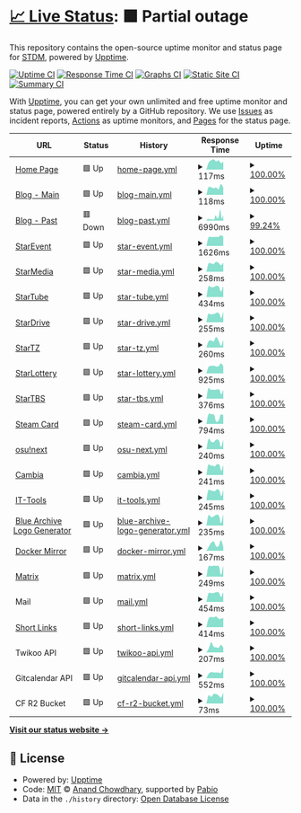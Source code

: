 # [📈 Live Status](https://status.stardream.online): <!--live status--> **🟧 Partial outage**

This repository contains the open-source uptime monitor and status page for [STDM](https://status.stardream.online), powered by [Upptime](https://github.com/upptime/upptime).

[![Uptime CI](https://github.com/STDM-Group/upptime/workflows/Uptime%20CI/badge.svg)](https://github.com/STDM-Group/upptime/actions?query=workflow%3A%22Uptime+CI%22)
[![Response Time CI](https://github.com/STDM-Group/upptime/workflows/Response%20Time%20CI/badge.svg)](https://github.com/STDM-Group/upptime/actions?query=workflow%3A%22Response+Time+CI%22)
[![Graphs CI](https://github.com/STDM-Group/upptime/workflows/Graphs%20CI/badge.svg)](https://github.com/STDM-Group/upptime/actions?query=workflow%3A%22Graphs+CI%22)
[![Static Site CI](https://github.com/STDM-Group/upptime/workflows/Static%20Site%20CI/badge.svg)](https://github.com/STDM-Group/upptime/actions?query=workflow%3A%22Static+Site+CI%22)
[![Summary CI](https://github.com/STDM-Group/upptime/workflows/Summary%20CI/badge.svg)](https://github.com/STDM-Group/upptime/actions?query=workflow%3A%22Summary+CI%22)

With [Upptime](https://upptime.js.org), you can get your own unlimited and free uptime monitor and status page, powered entirely by a GitHub repository. We use [Issues](https://github.com/STDM-Group/upptime/issues) as incident reports, [Actions](https://github.com/STDM-Group/upptime/actions) as uptime monitors, and [Pages](https://status.stardream.online) for the status page.

<!--start: status pages-->
<!-- This summary is generated by Upptime (https://github.com/upptime/upptime) -->
<!-- Do not edit this manually, your changes will be overwritten -->
<!-- prettier-ignore -->
| URL | Status | History | Response Time | Uptime |
| --- | ------ | ------- | ------------- | ------ |
| <img alt="" src="https://icons.duckduckgo.com/ip3/www.stardream.online.ico" height="13"> [Home Page](https://www.stardream.online) | 🟩 Up | [home-page.yml](https://github.com/STDM-Group/upptime/commits/HEAD/history/home-page.yml) | <details><summary><img alt="Response time graph" src="./graphs/home-page/response-time-week.png" height="20"> 117ms</summary><br><a href="https://status.stardream.online/history/home-page"><img alt="Response time 152" src="https://img.shields.io/endpoint?url=https%3A%2F%2Fraw.githubusercontent.com%2FSTDM-Group%2Fupptime%2FHEAD%2Fapi%2Fhome-page%2Fresponse-time.json"></a><br><a href="https://status.stardream.online/history/home-page"><img alt="24-hour response time 109" src="https://img.shields.io/endpoint?url=https%3A%2F%2Fraw.githubusercontent.com%2FSTDM-Group%2Fupptime%2FHEAD%2Fapi%2Fhome-page%2Fresponse-time-day.json"></a><br><a href="https://status.stardream.online/history/home-page"><img alt="7-day response time 117" src="https://img.shields.io/endpoint?url=https%3A%2F%2Fraw.githubusercontent.com%2FSTDM-Group%2Fupptime%2FHEAD%2Fapi%2Fhome-page%2Fresponse-time-week.json"></a><br><a href="https://status.stardream.online/history/home-page"><img alt="30-day response time 147" src="https://img.shields.io/endpoint?url=https%3A%2F%2Fraw.githubusercontent.com%2FSTDM-Group%2Fupptime%2FHEAD%2Fapi%2Fhome-page%2Fresponse-time-month.json"></a><br><a href="https://status.stardream.online/history/home-page"><img alt="1-year response time 152" src="https://img.shields.io/endpoint?url=https%3A%2F%2Fraw.githubusercontent.com%2FSTDM-Group%2Fupptime%2FHEAD%2Fapi%2Fhome-page%2Fresponse-time-year.json"></a></details> | <details><summary><a href="https://status.stardream.online/history/home-page">100.00%</a></summary><a href="https://status.stardream.online/history/home-page"><img alt="All-time uptime 100.00%" src="https://img.shields.io/endpoint?url=https%3A%2F%2Fraw.githubusercontent.com%2FSTDM-Group%2Fupptime%2FHEAD%2Fapi%2Fhome-page%2Fuptime.json"></a><br><a href="https://status.stardream.online/history/home-page"><img alt="24-hour uptime 100.00%" src="https://img.shields.io/endpoint?url=https%3A%2F%2Fraw.githubusercontent.com%2FSTDM-Group%2Fupptime%2FHEAD%2Fapi%2Fhome-page%2Fuptime-day.json"></a><br><a href="https://status.stardream.online/history/home-page"><img alt="7-day uptime 100.00%" src="https://img.shields.io/endpoint?url=https%3A%2F%2Fraw.githubusercontent.com%2FSTDM-Group%2Fupptime%2FHEAD%2Fapi%2Fhome-page%2Fuptime-week.json"></a><br><a href="https://status.stardream.online/history/home-page"><img alt="30-day uptime 100.00%" src="https://img.shields.io/endpoint?url=https%3A%2F%2Fraw.githubusercontent.com%2FSTDM-Group%2Fupptime%2FHEAD%2Fapi%2Fhome-page%2Fuptime-month.json"></a><br><a href="https://status.stardream.online/history/home-page"><img alt="1-year uptime 100.00%" src="https://img.shields.io/endpoint?url=https%3A%2F%2Fraw.githubusercontent.com%2FSTDM-Group%2Fupptime%2FHEAD%2Fapi%2Fhome-page%2Fuptime-year.json"></a></details>
| <img alt="" src="https://icons.duckduckgo.com/ip3/blog.stardream.online.ico" height="13"> [Blog - Main](https://blog.stardream.online) | 🟩 Up | [blog-main.yml](https://github.com/STDM-Group/upptime/commits/HEAD/history/blog-main.yml) | <details><summary><img alt="Response time graph" src="./graphs/blog-main/response-time-week.png" height="20"> 118ms</summary><br><a href="https://status.stardream.online/history/blog-main"><img alt="Response time 149" src="https://img.shields.io/endpoint?url=https%3A%2F%2Fraw.githubusercontent.com%2FSTDM-Group%2Fupptime%2FHEAD%2Fapi%2Fblog-main%2Fresponse-time.json"></a><br><a href="https://status.stardream.online/history/blog-main"><img alt="24-hour response time 113" src="https://img.shields.io/endpoint?url=https%3A%2F%2Fraw.githubusercontent.com%2FSTDM-Group%2Fupptime%2FHEAD%2Fapi%2Fblog-main%2Fresponse-time-day.json"></a><br><a href="https://status.stardream.online/history/blog-main"><img alt="7-day response time 118" src="https://img.shields.io/endpoint?url=https%3A%2F%2Fraw.githubusercontent.com%2FSTDM-Group%2Fupptime%2FHEAD%2Fapi%2Fblog-main%2Fresponse-time-week.json"></a><br><a href="https://status.stardream.online/history/blog-main"><img alt="30-day response time 167" src="https://img.shields.io/endpoint?url=https%3A%2F%2Fraw.githubusercontent.com%2FSTDM-Group%2Fupptime%2FHEAD%2Fapi%2Fblog-main%2Fresponse-time-month.json"></a><br><a href="https://status.stardream.online/history/blog-main"><img alt="1-year response time 149" src="https://img.shields.io/endpoint?url=https%3A%2F%2Fraw.githubusercontent.com%2FSTDM-Group%2Fupptime%2FHEAD%2Fapi%2Fblog-main%2Fresponse-time-year.json"></a></details> | <details><summary><a href="https://status.stardream.online/history/blog-main">100.00%</a></summary><a href="https://status.stardream.online/history/blog-main"><img alt="All-time uptime 100.00%" src="https://img.shields.io/endpoint?url=https%3A%2F%2Fraw.githubusercontent.com%2FSTDM-Group%2Fupptime%2FHEAD%2Fapi%2Fblog-main%2Fuptime.json"></a><br><a href="https://status.stardream.online/history/blog-main"><img alt="24-hour uptime 100.00%" src="https://img.shields.io/endpoint?url=https%3A%2F%2Fraw.githubusercontent.com%2FSTDM-Group%2Fupptime%2FHEAD%2Fapi%2Fblog-main%2Fuptime-day.json"></a><br><a href="https://status.stardream.online/history/blog-main"><img alt="7-day uptime 100.00%" src="https://img.shields.io/endpoint?url=https%3A%2F%2Fraw.githubusercontent.com%2FSTDM-Group%2Fupptime%2FHEAD%2Fapi%2Fblog-main%2Fuptime-week.json"></a><br><a href="https://status.stardream.online/history/blog-main"><img alt="30-day uptime 100.00%" src="https://img.shields.io/endpoint?url=https%3A%2F%2Fraw.githubusercontent.com%2FSTDM-Group%2Fupptime%2FHEAD%2Fapi%2Fblog-main%2Fuptime-month.json"></a><br><a href="https://status.stardream.online/history/blog-main"><img alt="1-year uptime 100.00%" src="https://img.shields.io/endpoint?url=https%3A%2F%2Fraw.githubusercontent.com%2FSTDM-Group%2Fupptime%2FHEAD%2Fapi%2Fblog-main%2Fuptime-year.json"></a></details>
| <img alt="" src="https://icons.duckduckgo.com/ip3/nas-y-blog.stardream.online.ico" height="13"> [Blog - Past](https://nas-y-blog.stardream.online) | 🟥 Down | [blog-past.yml](https://github.com/STDM-Group/upptime/commits/HEAD/history/blog-past.yml) | <details><summary><img alt="Response time graph" src="./graphs/blog-past/response-time-week.png" height="20"> 6990ms</summary><br><a href="https://status.stardream.online/history/blog-past"><img alt="Response time 3457" src="https://img.shields.io/endpoint?url=https%3A%2F%2Fraw.githubusercontent.com%2FSTDM-Group%2Fupptime%2FHEAD%2Fapi%2Fblog-past%2Fresponse-time.json"></a><br><a href="https://status.stardream.online/history/blog-past"><img alt="24-hour response time 10291" src="https://img.shields.io/endpoint?url=https%3A%2F%2Fraw.githubusercontent.com%2FSTDM-Group%2Fupptime%2FHEAD%2Fapi%2Fblog-past%2Fresponse-time-day.json"></a><br><a href="https://status.stardream.online/history/blog-past"><img alt="7-day response time 6990" src="https://img.shields.io/endpoint?url=https%3A%2F%2Fraw.githubusercontent.com%2FSTDM-Group%2Fupptime%2FHEAD%2Fapi%2Fblog-past%2Fresponse-time-week.json"></a><br><a href="https://status.stardream.online/history/blog-past"><img alt="30-day response time 4126" src="https://img.shields.io/endpoint?url=https%3A%2F%2Fraw.githubusercontent.com%2FSTDM-Group%2Fupptime%2FHEAD%2Fapi%2Fblog-past%2Fresponse-time-month.json"></a><br><a href="https://status.stardream.online/history/blog-past"><img alt="1-year response time 3457" src="https://img.shields.io/endpoint?url=https%3A%2F%2Fraw.githubusercontent.com%2FSTDM-Group%2Fupptime%2FHEAD%2Fapi%2Fblog-past%2Fresponse-time-year.json"></a></details> | <details><summary><a href="https://status.stardream.online/history/blog-past">99.24%</a></summary><a href="https://status.stardream.online/history/blog-past"><img alt="All-time uptime 99.42%" src="https://img.shields.io/endpoint?url=https%3A%2F%2Fraw.githubusercontent.com%2FSTDM-Group%2Fupptime%2FHEAD%2Fapi%2Fblog-past%2Fuptime.json"></a><br><a href="https://status.stardream.online/history/blog-past"><img alt="24-hour uptime 94.69%" src="https://img.shields.io/endpoint?url=https%3A%2F%2Fraw.githubusercontent.com%2FSTDM-Group%2Fupptime%2FHEAD%2Fapi%2Fblog-past%2Fuptime-day.json"></a><br><a href="https://status.stardream.online/history/blog-past"><img alt="7-day uptime 99.24%" src="https://img.shields.io/endpoint?url=https%3A%2F%2Fraw.githubusercontent.com%2FSTDM-Group%2Fupptime%2FHEAD%2Fapi%2Fblog-past%2Fuptime-week.json"></a><br><a href="https://status.stardream.online/history/blog-past"><img alt="30-day uptime 99.79%" src="https://img.shields.io/endpoint?url=https%3A%2F%2Fraw.githubusercontent.com%2FSTDM-Group%2Fupptime%2FHEAD%2Fapi%2Fblog-past%2Fuptime-month.json"></a><br><a href="https://status.stardream.online/history/blog-past"><img alt="1-year uptime 99.42%" src="https://img.shields.io/endpoint?url=https%3A%2F%2Fraw.githubusercontent.com%2FSTDM-Group%2Fupptime%2FHEAD%2Fapi%2Fblog-past%2Fuptime-year.json"></a></details>
| <img alt="" src="https://icons.duckduckgo.com/ip3/event.stardream.online.ico" height="13"> [StarEvent](https://event.stardream.online) | 🟩 Up | [star-event.yml](https://github.com/STDM-Group/upptime/commits/HEAD/history/star-event.yml) | <details><summary><img alt="Response time graph" src="./graphs/star-event/response-time-week.png" height="20"> 1626ms</summary><br><a href="https://status.stardream.online/history/star-event"><img alt="Response time 1755" src="https://img.shields.io/endpoint?url=https%3A%2F%2Fraw.githubusercontent.com%2FSTDM-Group%2Fupptime%2FHEAD%2Fapi%2Fstar-event%2Fresponse-time.json"></a><br><a href="https://status.stardream.online/history/star-event"><img alt="24-hour response time 1638" src="https://img.shields.io/endpoint?url=https%3A%2F%2Fraw.githubusercontent.com%2FSTDM-Group%2Fupptime%2FHEAD%2Fapi%2Fstar-event%2Fresponse-time-day.json"></a><br><a href="https://status.stardream.online/history/star-event"><img alt="7-day response time 1626" src="https://img.shields.io/endpoint?url=https%3A%2F%2Fraw.githubusercontent.com%2FSTDM-Group%2Fupptime%2FHEAD%2Fapi%2Fstar-event%2Fresponse-time-week.json"></a><br><a href="https://status.stardream.online/history/star-event"><img alt="30-day response time 1693" src="https://img.shields.io/endpoint?url=https%3A%2F%2Fraw.githubusercontent.com%2FSTDM-Group%2Fupptime%2FHEAD%2Fapi%2Fstar-event%2Fresponse-time-month.json"></a><br><a href="https://status.stardream.online/history/star-event"><img alt="1-year response time 1755" src="https://img.shields.io/endpoint?url=https%3A%2F%2Fraw.githubusercontent.com%2FSTDM-Group%2Fupptime%2FHEAD%2Fapi%2Fstar-event%2Fresponse-time-year.json"></a></details> | <details><summary><a href="https://status.stardream.online/history/star-event">100.00%</a></summary><a href="https://status.stardream.online/history/star-event"><img alt="All-time uptime 99.98%" src="https://img.shields.io/endpoint?url=https%3A%2F%2Fraw.githubusercontent.com%2FSTDM-Group%2Fupptime%2FHEAD%2Fapi%2Fstar-event%2Fuptime.json"></a><br><a href="https://status.stardream.online/history/star-event"><img alt="24-hour uptime 100.00%" src="https://img.shields.io/endpoint?url=https%3A%2F%2Fraw.githubusercontent.com%2FSTDM-Group%2Fupptime%2FHEAD%2Fapi%2Fstar-event%2Fuptime-day.json"></a><br><a href="https://status.stardream.online/history/star-event"><img alt="7-day uptime 100.00%" src="https://img.shields.io/endpoint?url=https%3A%2F%2Fraw.githubusercontent.com%2FSTDM-Group%2Fupptime%2FHEAD%2Fapi%2Fstar-event%2Fuptime-week.json"></a><br><a href="https://status.stardream.online/history/star-event"><img alt="30-day uptime 100.00%" src="https://img.shields.io/endpoint?url=https%3A%2F%2Fraw.githubusercontent.com%2FSTDM-Group%2Fupptime%2FHEAD%2Fapi%2Fstar-event%2Fuptime-month.json"></a><br><a href="https://status.stardream.online/history/star-event"><img alt="1-year uptime 99.98%" src="https://img.shields.io/endpoint?url=https%3A%2F%2Fraw.githubusercontent.com%2FSTDM-Group%2Fupptime%2FHEAD%2Fapi%2Fstar-event%2Fuptime-year.json"></a></details>
| <img alt="" src="https://icons.duckduckgo.com/ip3/social.lolihouse.top.ico" height="13"> [StarMedia](https://social.lolihouse.top) | 🟩 Up | [star-media.yml](https://github.com/STDM-Group/upptime/commits/HEAD/history/star-media.yml) | <details><summary><img alt="Response time graph" src="./graphs/star-media/response-time-week.png" height="20"> 258ms</summary><br><a href="https://status.stardream.online/history/star-media"><img alt="Response time 270" src="https://img.shields.io/endpoint?url=https%3A%2F%2Fraw.githubusercontent.com%2FSTDM-Group%2Fupptime%2FHEAD%2Fapi%2Fstar-media%2Fresponse-time.json"></a><br><a href="https://status.stardream.online/history/star-media"><img alt="24-hour response time 273" src="https://img.shields.io/endpoint?url=https%3A%2F%2Fraw.githubusercontent.com%2FSTDM-Group%2Fupptime%2FHEAD%2Fapi%2Fstar-media%2Fresponse-time-day.json"></a><br><a href="https://status.stardream.online/history/star-media"><img alt="7-day response time 258" src="https://img.shields.io/endpoint?url=https%3A%2F%2Fraw.githubusercontent.com%2FSTDM-Group%2Fupptime%2FHEAD%2Fapi%2Fstar-media%2Fresponse-time-week.json"></a><br><a href="https://status.stardream.online/history/star-media"><img alt="30-day response time 255" src="https://img.shields.io/endpoint?url=https%3A%2F%2Fraw.githubusercontent.com%2FSTDM-Group%2Fupptime%2FHEAD%2Fapi%2Fstar-media%2Fresponse-time-month.json"></a><br><a href="https://status.stardream.online/history/star-media"><img alt="1-year response time 270" src="https://img.shields.io/endpoint?url=https%3A%2F%2Fraw.githubusercontent.com%2FSTDM-Group%2Fupptime%2FHEAD%2Fapi%2Fstar-media%2Fresponse-time-year.json"></a></details> | <details><summary><a href="https://status.stardream.online/history/star-media">100.00%</a></summary><a href="https://status.stardream.online/history/star-media"><img alt="All-time uptime 99.50%" src="https://img.shields.io/endpoint?url=https%3A%2F%2Fraw.githubusercontent.com%2FSTDM-Group%2Fupptime%2FHEAD%2Fapi%2Fstar-media%2Fuptime.json"></a><br><a href="https://status.stardream.online/history/star-media"><img alt="24-hour uptime 100.00%" src="https://img.shields.io/endpoint?url=https%3A%2F%2Fraw.githubusercontent.com%2FSTDM-Group%2Fupptime%2FHEAD%2Fapi%2Fstar-media%2Fuptime-day.json"></a><br><a href="https://status.stardream.online/history/star-media"><img alt="7-day uptime 100.00%" src="https://img.shields.io/endpoint?url=https%3A%2F%2Fraw.githubusercontent.com%2FSTDM-Group%2Fupptime%2FHEAD%2Fapi%2Fstar-media%2Fuptime-week.json"></a><br><a href="https://status.stardream.online/history/star-media"><img alt="30-day uptime 100.00%" src="https://img.shields.io/endpoint?url=https%3A%2F%2Fraw.githubusercontent.com%2FSTDM-Group%2Fupptime%2FHEAD%2Fapi%2Fstar-media%2Fuptime-month.json"></a><br><a href="https://status.stardream.online/history/star-media"><img alt="1-year uptime 99.50%" src="https://img.shields.io/endpoint?url=https%3A%2F%2Fraw.githubusercontent.com%2FSTDM-Group%2Fupptime%2FHEAD%2Fapi%2Fstar-media%2Fuptime-year.json"></a></details>
| <img alt="" src="https://icons.duckduckgo.com/ip3/video.lolihouse.top.ico" height="13"> [StarTube](https://video.lolihouse.top) | 🟩 Up | [star-tube.yml](https://github.com/STDM-Group/upptime/commits/HEAD/history/star-tube.yml) | <details><summary><img alt="Response time graph" src="./graphs/star-tube/response-time-week.png" height="20"> 434ms</summary><br><a href="https://status.stardream.online/history/star-tube"><img alt="Response time 445" src="https://img.shields.io/endpoint?url=https%3A%2F%2Fraw.githubusercontent.com%2FSTDM-Group%2Fupptime%2FHEAD%2Fapi%2Fstar-tube%2Fresponse-time.json"></a><br><a href="https://status.stardream.online/history/star-tube"><img alt="24-hour response time 475" src="https://img.shields.io/endpoint?url=https%3A%2F%2Fraw.githubusercontent.com%2FSTDM-Group%2Fupptime%2FHEAD%2Fapi%2Fstar-tube%2Fresponse-time-day.json"></a><br><a href="https://status.stardream.online/history/star-tube"><img alt="7-day response time 434" src="https://img.shields.io/endpoint?url=https%3A%2F%2Fraw.githubusercontent.com%2FSTDM-Group%2Fupptime%2FHEAD%2Fapi%2Fstar-tube%2Fresponse-time-week.json"></a><br><a href="https://status.stardream.online/history/star-tube"><img alt="30-day response time 397" src="https://img.shields.io/endpoint?url=https%3A%2F%2Fraw.githubusercontent.com%2FSTDM-Group%2Fupptime%2FHEAD%2Fapi%2Fstar-tube%2Fresponse-time-month.json"></a><br><a href="https://status.stardream.online/history/star-tube"><img alt="1-year response time 445" src="https://img.shields.io/endpoint?url=https%3A%2F%2Fraw.githubusercontent.com%2FSTDM-Group%2Fupptime%2FHEAD%2Fapi%2Fstar-tube%2Fresponse-time-year.json"></a></details> | <details><summary><a href="https://status.stardream.online/history/star-tube">100.00%</a></summary><a href="https://status.stardream.online/history/star-tube"><img alt="All-time uptime 99.91%" src="https://img.shields.io/endpoint?url=https%3A%2F%2Fraw.githubusercontent.com%2FSTDM-Group%2Fupptime%2FHEAD%2Fapi%2Fstar-tube%2Fuptime.json"></a><br><a href="https://status.stardream.online/history/star-tube"><img alt="24-hour uptime 100.00%" src="https://img.shields.io/endpoint?url=https%3A%2F%2Fraw.githubusercontent.com%2FSTDM-Group%2Fupptime%2FHEAD%2Fapi%2Fstar-tube%2Fuptime-day.json"></a><br><a href="https://status.stardream.online/history/star-tube"><img alt="7-day uptime 100.00%" src="https://img.shields.io/endpoint?url=https%3A%2F%2Fraw.githubusercontent.com%2FSTDM-Group%2Fupptime%2FHEAD%2Fapi%2Fstar-tube%2Fuptime-week.json"></a><br><a href="https://status.stardream.online/history/star-tube"><img alt="30-day uptime 99.69%" src="https://img.shields.io/endpoint?url=https%3A%2F%2Fraw.githubusercontent.com%2FSTDM-Group%2Fupptime%2FHEAD%2Fapi%2Fstar-tube%2Fuptime-month.json"></a><br><a href="https://status.stardream.online/history/star-tube"><img alt="1-year uptime 99.91%" src="https://img.shields.io/endpoint?url=https%3A%2F%2Fraw.githubusercontent.com%2FSTDM-Group%2Fupptime%2FHEAD%2Fapi%2Fstar-tube%2Fuptime-year.json"></a></details>
| <img alt="" src="https://icons.duckduckgo.com/ip3/drive.stardream.online.ico" height="13"> [StarDrive](https://drive.stardream.online) | 🟩 Up | [star-drive.yml](https://github.com/STDM-Group/upptime/commits/HEAD/history/star-drive.yml) | <details><summary><img alt="Response time graph" src="./graphs/star-drive/response-time-week.png" height="20"> 255ms</summary><br><a href="https://status.stardream.online/history/star-drive"><img alt="Response time 398" src="https://img.shields.io/endpoint?url=https%3A%2F%2Fraw.githubusercontent.com%2FSTDM-Group%2Fupptime%2FHEAD%2Fapi%2Fstar-drive%2Fresponse-time.json"></a><br><a href="https://status.stardream.online/history/star-drive"><img alt="24-hour response time 322" src="https://img.shields.io/endpoint?url=https%3A%2F%2Fraw.githubusercontent.com%2FSTDM-Group%2Fupptime%2FHEAD%2Fapi%2Fstar-drive%2Fresponse-time-day.json"></a><br><a href="https://status.stardream.online/history/star-drive"><img alt="7-day response time 255" src="https://img.shields.io/endpoint?url=https%3A%2F%2Fraw.githubusercontent.com%2FSTDM-Group%2Fupptime%2FHEAD%2Fapi%2Fstar-drive%2Fresponse-time-week.json"></a><br><a href="https://status.stardream.online/history/star-drive"><img alt="30-day response time 287" src="https://img.shields.io/endpoint?url=https%3A%2F%2Fraw.githubusercontent.com%2FSTDM-Group%2Fupptime%2FHEAD%2Fapi%2Fstar-drive%2Fresponse-time-month.json"></a><br><a href="https://status.stardream.online/history/star-drive"><img alt="1-year response time 398" src="https://img.shields.io/endpoint?url=https%3A%2F%2Fraw.githubusercontent.com%2FSTDM-Group%2Fupptime%2FHEAD%2Fapi%2Fstar-drive%2Fresponse-time-year.json"></a></details> | <details><summary><a href="https://status.stardream.online/history/star-drive">100.00%</a></summary><a href="https://status.stardream.online/history/star-drive"><img alt="All-time uptime 99.97%" src="https://img.shields.io/endpoint?url=https%3A%2F%2Fraw.githubusercontent.com%2FSTDM-Group%2Fupptime%2FHEAD%2Fapi%2Fstar-drive%2Fuptime.json"></a><br><a href="https://status.stardream.online/history/star-drive"><img alt="24-hour uptime 100.00%" src="https://img.shields.io/endpoint?url=https%3A%2F%2Fraw.githubusercontent.com%2FSTDM-Group%2Fupptime%2FHEAD%2Fapi%2Fstar-drive%2Fuptime-day.json"></a><br><a href="https://status.stardream.online/history/star-drive"><img alt="7-day uptime 100.00%" src="https://img.shields.io/endpoint?url=https%3A%2F%2Fraw.githubusercontent.com%2FSTDM-Group%2Fupptime%2FHEAD%2Fapi%2Fstar-drive%2Fuptime-week.json"></a><br><a href="https://status.stardream.online/history/star-drive"><img alt="30-day uptime 99.91%" src="https://img.shields.io/endpoint?url=https%3A%2F%2Fraw.githubusercontent.com%2FSTDM-Group%2Fupptime%2FHEAD%2Fapi%2Fstar-drive%2Fuptime-month.json"></a><br><a href="https://status.stardream.online/history/star-drive"><img alt="1-year uptime 99.97%" src="https://img.shields.io/endpoint?url=https%3A%2F%2Fraw.githubusercontent.com%2FSTDM-Group%2Fupptime%2FHEAD%2Fapi%2Fstar-drive%2Fuptime-year.json"></a></details>
| <img alt="" src="https://icons.duckduckgo.com/ip3/tz.stardream.online.ico" height="13"> [StarTZ](https://tz.stardream.online) | 🟩 Up | [star-tz.yml](https://github.com/STDM-Group/upptime/commits/HEAD/history/star-tz.yml) | <details><summary><img alt="Response time graph" src="./graphs/star-tz/response-time-week.png" height="20"> 260ms</summary><br><a href="https://status.stardream.online/history/star-tz"><img alt="Response time 252" src="https://img.shields.io/endpoint?url=https%3A%2F%2Fraw.githubusercontent.com%2FSTDM-Group%2Fupptime%2FHEAD%2Fapi%2Fstar-tz%2Fresponse-time.json"></a><br><a href="https://status.stardream.online/history/star-tz"><img alt="24-hour response time 291" src="https://img.shields.io/endpoint?url=https%3A%2F%2Fraw.githubusercontent.com%2FSTDM-Group%2Fupptime%2FHEAD%2Fapi%2Fstar-tz%2Fresponse-time-day.json"></a><br><a href="https://status.stardream.online/history/star-tz"><img alt="7-day response time 260" src="https://img.shields.io/endpoint?url=https%3A%2F%2Fraw.githubusercontent.com%2FSTDM-Group%2Fupptime%2FHEAD%2Fapi%2Fstar-tz%2Fresponse-time-week.json"></a><br><a href="https://status.stardream.online/history/star-tz"><img alt="30-day response time 241" src="https://img.shields.io/endpoint?url=https%3A%2F%2Fraw.githubusercontent.com%2FSTDM-Group%2Fupptime%2FHEAD%2Fapi%2Fstar-tz%2Fresponse-time-month.json"></a><br><a href="https://status.stardream.online/history/star-tz"><img alt="1-year response time 252" src="https://img.shields.io/endpoint?url=https%3A%2F%2Fraw.githubusercontent.com%2FSTDM-Group%2Fupptime%2FHEAD%2Fapi%2Fstar-tz%2Fresponse-time-year.json"></a></details> | <details><summary><a href="https://status.stardream.online/history/star-tz">100.00%</a></summary><a href="https://status.stardream.online/history/star-tz"><img alt="All-time uptime 100.00%" src="https://img.shields.io/endpoint?url=https%3A%2F%2Fraw.githubusercontent.com%2FSTDM-Group%2Fupptime%2FHEAD%2Fapi%2Fstar-tz%2Fuptime.json"></a><br><a href="https://status.stardream.online/history/star-tz"><img alt="24-hour uptime 100.00%" src="https://img.shields.io/endpoint?url=https%3A%2F%2Fraw.githubusercontent.com%2FSTDM-Group%2Fupptime%2FHEAD%2Fapi%2Fstar-tz%2Fuptime-day.json"></a><br><a href="https://status.stardream.online/history/star-tz"><img alt="7-day uptime 100.00%" src="https://img.shields.io/endpoint?url=https%3A%2F%2Fraw.githubusercontent.com%2FSTDM-Group%2Fupptime%2FHEAD%2Fapi%2Fstar-tz%2Fuptime-week.json"></a><br><a href="https://status.stardream.online/history/star-tz"><img alt="30-day uptime 100.00%" src="https://img.shields.io/endpoint?url=https%3A%2F%2Fraw.githubusercontent.com%2FSTDM-Group%2Fupptime%2FHEAD%2Fapi%2Fstar-tz%2Fuptime-month.json"></a><br><a href="https://status.stardream.online/history/star-tz"><img alt="1-year uptime 100.00%" src="https://img.shields.io/endpoint?url=https%3A%2F%2Fraw.githubusercontent.com%2FSTDM-Group%2Fupptime%2FHEAD%2Fapi%2Fstar-tz%2Fuptime-year.json"></a></details>
| <img alt="" src="https://icons.duckduckgo.com/ip3/lottery.stardream.online.ico" height="13"> [StarLottery](https://lottery.stardream.online) | 🟩 Up | [star-lottery.yml](https://github.com/STDM-Group/upptime/commits/HEAD/history/star-lottery.yml) | <details><summary><img alt="Response time graph" src="./graphs/star-lottery/response-time-week.png" height="20"> 925ms</summary><br><a href="https://status.stardream.online/history/star-lottery"><img alt="Response time 992" src="https://img.shields.io/endpoint?url=https%3A%2F%2Fraw.githubusercontent.com%2FSTDM-Group%2Fupptime%2FHEAD%2Fapi%2Fstar-lottery%2Fresponse-time.json"></a><br><a href="https://status.stardream.online/history/star-lottery"><img alt="24-hour response time 850" src="https://img.shields.io/endpoint?url=https%3A%2F%2Fraw.githubusercontent.com%2FSTDM-Group%2Fupptime%2FHEAD%2Fapi%2Fstar-lottery%2Fresponse-time-day.json"></a><br><a href="https://status.stardream.online/history/star-lottery"><img alt="7-day response time 925" src="https://img.shields.io/endpoint?url=https%3A%2F%2Fraw.githubusercontent.com%2FSTDM-Group%2Fupptime%2FHEAD%2Fapi%2Fstar-lottery%2Fresponse-time-week.json"></a><br><a href="https://status.stardream.online/history/star-lottery"><img alt="30-day response time 991" src="https://img.shields.io/endpoint?url=https%3A%2F%2Fraw.githubusercontent.com%2FSTDM-Group%2Fupptime%2FHEAD%2Fapi%2Fstar-lottery%2Fresponse-time-month.json"></a><br><a href="https://status.stardream.online/history/star-lottery"><img alt="1-year response time 992" src="https://img.shields.io/endpoint?url=https%3A%2F%2Fraw.githubusercontent.com%2FSTDM-Group%2Fupptime%2FHEAD%2Fapi%2Fstar-lottery%2Fresponse-time-year.json"></a></details> | <details><summary><a href="https://status.stardream.online/history/star-lottery">100.00%</a></summary><a href="https://status.stardream.online/history/star-lottery"><img alt="All-time uptime 99.99%" src="https://img.shields.io/endpoint?url=https%3A%2F%2Fraw.githubusercontent.com%2FSTDM-Group%2Fupptime%2FHEAD%2Fapi%2Fstar-lottery%2Fuptime.json"></a><br><a href="https://status.stardream.online/history/star-lottery"><img alt="24-hour uptime 100.00%" src="https://img.shields.io/endpoint?url=https%3A%2F%2Fraw.githubusercontent.com%2FSTDM-Group%2Fupptime%2FHEAD%2Fapi%2Fstar-lottery%2Fuptime-day.json"></a><br><a href="https://status.stardream.online/history/star-lottery"><img alt="7-day uptime 100.00%" src="https://img.shields.io/endpoint?url=https%3A%2F%2Fraw.githubusercontent.com%2FSTDM-Group%2Fupptime%2FHEAD%2Fapi%2Fstar-lottery%2Fuptime-week.json"></a><br><a href="https://status.stardream.online/history/star-lottery"><img alt="30-day uptime 100.00%" src="https://img.shields.io/endpoint?url=https%3A%2F%2Fraw.githubusercontent.com%2FSTDM-Group%2Fupptime%2FHEAD%2Fapi%2Fstar-lottery%2Fuptime-month.json"></a><br><a href="https://status.stardream.online/history/star-lottery"><img alt="1-year uptime 99.99%" src="https://img.shields.io/endpoint?url=https%3A%2F%2Fraw.githubusercontent.com%2FSTDM-Group%2Fupptime%2FHEAD%2Fapi%2Fstar-lottery%2Fuptime-year.json"></a></details>
| <img alt="" src="https://icons.duckduckgo.com/ip3/tieba.stardream.online.ico" height="13"> [StarTBS](https://tieba.stardream.online) | 🟩 Up | [star-tbs.yml](https://github.com/STDM-Group/upptime/commits/HEAD/history/star-tbs.yml) | <details><summary><img alt="Response time graph" src="./graphs/star-tbs/response-time-week.png" height="20"> 376ms</summary><br><a href="https://status.stardream.online/history/star-tbs"><img alt="Response time 496" src="https://img.shields.io/endpoint?url=https%3A%2F%2Fraw.githubusercontent.com%2FSTDM-Group%2Fupptime%2FHEAD%2Fapi%2Fstar-tbs%2Fresponse-time.json"></a><br><a href="https://status.stardream.online/history/star-tbs"><img alt="24-hour response time 385" src="https://img.shields.io/endpoint?url=https%3A%2F%2Fraw.githubusercontent.com%2FSTDM-Group%2Fupptime%2FHEAD%2Fapi%2Fstar-tbs%2Fresponse-time-day.json"></a><br><a href="https://status.stardream.online/history/star-tbs"><img alt="7-day response time 376" src="https://img.shields.io/endpoint?url=https%3A%2F%2Fraw.githubusercontent.com%2FSTDM-Group%2Fupptime%2FHEAD%2Fapi%2Fstar-tbs%2Fresponse-time-week.json"></a><br><a href="https://status.stardream.online/history/star-tbs"><img alt="30-day response time 346" src="https://img.shields.io/endpoint?url=https%3A%2F%2Fraw.githubusercontent.com%2FSTDM-Group%2Fupptime%2FHEAD%2Fapi%2Fstar-tbs%2Fresponse-time-month.json"></a><br><a href="https://status.stardream.online/history/star-tbs"><img alt="1-year response time 496" src="https://img.shields.io/endpoint?url=https%3A%2F%2Fraw.githubusercontent.com%2FSTDM-Group%2Fupptime%2FHEAD%2Fapi%2Fstar-tbs%2Fresponse-time-year.json"></a></details> | <details><summary><a href="https://status.stardream.online/history/star-tbs">100.00%</a></summary><a href="https://status.stardream.online/history/star-tbs"><img alt="All-time uptime 99.95%" src="https://img.shields.io/endpoint?url=https%3A%2F%2Fraw.githubusercontent.com%2FSTDM-Group%2Fupptime%2FHEAD%2Fapi%2Fstar-tbs%2Fuptime.json"></a><br><a href="https://status.stardream.online/history/star-tbs"><img alt="24-hour uptime 100.00%" src="https://img.shields.io/endpoint?url=https%3A%2F%2Fraw.githubusercontent.com%2FSTDM-Group%2Fupptime%2FHEAD%2Fapi%2Fstar-tbs%2Fuptime-day.json"></a><br><a href="https://status.stardream.online/history/star-tbs"><img alt="7-day uptime 100.00%" src="https://img.shields.io/endpoint?url=https%3A%2F%2Fraw.githubusercontent.com%2FSTDM-Group%2Fupptime%2FHEAD%2Fapi%2Fstar-tbs%2Fuptime-week.json"></a><br><a href="https://status.stardream.online/history/star-tbs"><img alt="30-day uptime 99.85%" src="https://img.shields.io/endpoint?url=https%3A%2F%2Fraw.githubusercontent.com%2FSTDM-Group%2Fupptime%2FHEAD%2Fapi%2Fstar-tbs%2Fuptime-month.json"></a><br><a href="https://status.stardream.online/history/star-tbs"><img alt="1-year uptime 99.95%" src="https://img.shields.io/endpoint?url=https%3A%2F%2Fraw.githubusercontent.com%2FSTDM-Group%2Fupptime%2FHEAD%2Fapi%2Fstar-tbs%2Fuptime-year.json"></a></details>
| <img alt="" src="https://icons.duckduckgo.com/ip3/steam.stardream.online.ico" height="13"> [Steam Card](https://steam.stardream.online) | 🟩 Up | [steam-card.yml](https://github.com/STDM-Group/upptime/commits/HEAD/history/steam-card.yml) | <details><summary><img alt="Response time graph" src="./graphs/steam-card/response-time-week.png" height="20"> 794ms</summary><br><a href="https://status.stardream.online/history/steam-card"><img alt="Response time 760" src="https://img.shields.io/endpoint?url=https%3A%2F%2Fraw.githubusercontent.com%2FSTDM-Group%2Fupptime%2FHEAD%2Fapi%2Fsteam-card%2Fresponse-time.json"></a><br><a href="https://status.stardream.online/history/steam-card"><img alt="24-hour response time 919" src="https://img.shields.io/endpoint?url=https%3A%2F%2Fraw.githubusercontent.com%2FSTDM-Group%2Fupptime%2FHEAD%2Fapi%2Fsteam-card%2Fresponse-time-day.json"></a><br><a href="https://status.stardream.online/history/steam-card"><img alt="7-day response time 794" src="https://img.shields.io/endpoint?url=https%3A%2F%2Fraw.githubusercontent.com%2FSTDM-Group%2Fupptime%2FHEAD%2Fapi%2Fsteam-card%2Fresponse-time-week.json"></a><br><a href="https://status.stardream.online/history/steam-card"><img alt="30-day response time 808" src="https://img.shields.io/endpoint?url=https%3A%2F%2Fraw.githubusercontent.com%2FSTDM-Group%2Fupptime%2FHEAD%2Fapi%2Fsteam-card%2Fresponse-time-month.json"></a><br><a href="https://status.stardream.online/history/steam-card"><img alt="1-year response time 760" src="https://img.shields.io/endpoint?url=https%3A%2F%2Fraw.githubusercontent.com%2FSTDM-Group%2Fupptime%2FHEAD%2Fapi%2Fsteam-card%2Fresponse-time-year.json"></a></details> | <details><summary><a href="https://status.stardream.online/history/steam-card">100.00%</a></summary><a href="https://status.stardream.online/history/steam-card"><img alt="All-time uptime 100.00%" src="https://img.shields.io/endpoint?url=https%3A%2F%2Fraw.githubusercontent.com%2FSTDM-Group%2Fupptime%2FHEAD%2Fapi%2Fsteam-card%2Fuptime.json"></a><br><a href="https://status.stardream.online/history/steam-card"><img alt="24-hour uptime 100.00%" src="https://img.shields.io/endpoint?url=https%3A%2F%2Fraw.githubusercontent.com%2FSTDM-Group%2Fupptime%2FHEAD%2Fapi%2Fsteam-card%2Fuptime-day.json"></a><br><a href="https://status.stardream.online/history/steam-card"><img alt="7-day uptime 100.00%" src="https://img.shields.io/endpoint?url=https%3A%2F%2Fraw.githubusercontent.com%2FSTDM-Group%2Fupptime%2FHEAD%2Fapi%2Fsteam-card%2Fuptime-week.json"></a><br><a href="https://status.stardream.online/history/steam-card"><img alt="30-day uptime 100.00%" src="https://img.shields.io/endpoint?url=https%3A%2F%2Fraw.githubusercontent.com%2FSTDM-Group%2Fupptime%2FHEAD%2Fapi%2Fsteam-card%2Fuptime-month.json"></a><br><a href="https://status.stardream.online/history/steam-card"><img alt="1-year uptime 100.00%" src="https://img.shields.io/endpoint?url=https%3A%2F%2Fraw.githubusercontent.com%2FSTDM-Group%2Fupptime%2FHEAD%2Fapi%2Fsteam-card%2Fuptime-year.json"></a></details>
| <img alt="" src="https://icons.duckduckgo.com/ip3/osusig.stardream.online.ico" height="13"> [osu!next](https://osusig.stardream.online) | 🟩 Up | [osu-next.yml](https://github.com/STDM-Group/upptime/commits/HEAD/history/osu-next.yml) | <details><summary><img alt="Response time graph" src="./graphs/osu-next/response-time-week.png" height="20"> 240ms</summary><br><a href="https://status.stardream.online/history/osu-next"><img alt="Response time 222" src="https://img.shields.io/endpoint?url=https%3A%2F%2Fraw.githubusercontent.com%2FSTDM-Group%2Fupptime%2FHEAD%2Fapi%2Fosu-next%2Fresponse-time.json"></a><br><a href="https://status.stardream.online/history/osu-next"><img alt="24-hour response time 275" src="https://img.shields.io/endpoint?url=https%3A%2F%2Fraw.githubusercontent.com%2FSTDM-Group%2Fupptime%2FHEAD%2Fapi%2Fosu-next%2Fresponse-time-day.json"></a><br><a href="https://status.stardream.online/history/osu-next"><img alt="7-day response time 240" src="https://img.shields.io/endpoint?url=https%3A%2F%2Fraw.githubusercontent.com%2FSTDM-Group%2Fupptime%2FHEAD%2Fapi%2Fosu-next%2Fresponse-time-week.json"></a><br><a href="https://status.stardream.online/history/osu-next"><img alt="30-day response time 217" src="https://img.shields.io/endpoint?url=https%3A%2F%2Fraw.githubusercontent.com%2FSTDM-Group%2Fupptime%2FHEAD%2Fapi%2Fosu-next%2Fresponse-time-month.json"></a><br><a href="https://status.stardream.online/history/osu-next"><img alt="1-year response time 222" src="https://img.shields.io/endpoint?url=https%3A%2F%2Fraw.githubusercontent.com%2FSTDM-Group%2Fupptime%2FHEAD%2Fapi%2Fosu-next%2Fresponse-time-year.json"></a></details> | <details><summary><a href="https://status.stardream.online/history/osu-next">100.00%</a></summary><a href="https://status.stardream.online/history/osu-next"><img alt="All-time uptime 100.00%" src="https://img.shields.io/endpoint?url=https%3A%2F%2Fraw.githubusercontent.com%2FSTDM-Group%2Fupptime%2FHEAD%2Fapi%2Fosu-next%2Fuptime.json"></a><br><a href="https://status.stardream.online/history/osu-next"><img alt="24-hour uptime 100.00%" src="https://img.shields.io/endpoint?url=https%3A%2F%2Fraw.githubusercontent.com%2FSTDM-Group%2Fupptime%2FHEAD%2Fapi%2Fosu-next%2Fuptime-day.json"></a><br><a href="https://status.stardream.online/history/osu-next"><img alt="7-day uptime 100.00%" src="https://img.shields.io/endpoint?url=https%3A%2F%2Fraw.githubusercontent.com%2FSTDM-Group%2Fupptime%2FHEAD%2Fapi%2Fosu-next%2Fuptime-week.json"></a><br><a href="https://status.stardream.online/history/osu-next"><img alt="30-day uptime 100.00%" src="https://img.shields.io/endpoint?url=https%3A%2F%2Fraw.githubusercontent.com%2FSTDM-Group%2Fupptime%2FHEAD%2Fapi%2Fosu-next%2Fuptime-month.json"></a><br><a href="https://status.stardream.online/history/osu-next"><img alt="1-year uptime 100.00%" src="https://img.shields.io/endpoint?url=https%3A%2F%2Fraw.githubusercontent.com%2FSTDM-Group%2Fupptime%2FHEAD%2Fapi%2Fosu-next%2Fuptime-year.json"></a></details>
| <img alt="" src="https://icons.duckduckgo.com/ip3/cambia.stardream.online.ico" height="13"> [Cambia](https://cambia.stardream.online) | 🟩 Up | [cambia.yml](https://github.com/STDM-Group/upptime/commits/HEAD/history/cambia.yml) | <details><summary><img alt="Response time graph" src="./graphs/cambia/response-time-week.png" height="20"> 241ms</summary><br><a href="https://status.stardream.online/history/cambia"><img alt="Response time 253" src="https://img.shields.io/endpoint?url=https%3A%2F%2Fraw.githubusercontent.com%2FSTDM-Group%2Fupptime%2FHEAD%2Fapi%2Fcambia%2Fresponse-time.json"></a><br><a href="https://status.stardream.online/history/cambia"><img alt="24-hour response time 258" src="https://img.shields.io/endpoint?url=https%3A%2F%2Fraw.githubusercontent.com%2FSTDM-Group%2Fupptime%2FHEAD%2Fapi%2Fcambia%2Fresponse-time-day.json"></a><br><a href="https://status.stardream.online/history/cambia"><img alt="7-day response time 241" src="https://img.shields.io/endpoint?url=https%3A%2F%2Fraw.githubusercontent.com%2FSTDM-Group%2Fupptime%2FHEAD%2Fapi%2Fcambia%2Fresponse-time-week.json"></a><br><a href="https://status.stardream.online/history/cambia"><img alt="30-day response time 231" src="https://img.shields.io/endpoint?url=https%3A%2F%2Fraw.githubusercontent.com%2FSTDM-Group%2Fupptime%2FHEAD%2Fapi%2Fcambia%2Fresponse-time-month.json"></a><br><a href="https://status.stardream.online/history/cambia"><img alt="1-year response time 253" src="https://img.shields.io/endpoint?url=https%3A%2F%2Fraw.githubusercontent.com%2FSTDM-Group%2Fupptime%2FHEAD%2Fapi%2Fcambia%2Fresponse-time-year.json"></a></details> | <details><summary><a href="https://status.stardream.online/history/cambia">100.00%</a></summary><a href="https://status.stardream.online/history/cambia"><img alt="All-time uptime 99.98%" src="https://img.shields.io/endpoint?url=https%3A%2F%2Fraw.githubusercontent.com%2FSTDM-Group%2Fupptime%2FHEAD%2Fapi%2Fcambia%2Fuptime.json"></a><br><a href="https://status.stardream.online/history/cambia"><img alt="24-hour uptime 100.00%" src="https://img.shields.io/endpoint?url=https%3A%2F%2Fraw.githubusercontent.com%2FSTDM-Group%2Fupptime%2FHEAD%2Fapi%2Fcambia%2Fuptime-day.json"></a><br><a href="https://status.stardream.online/history/cambia"><img alt="7-day uptime 100.00%" src="https://img.shields.io/endpoint?url=https%3A%2F%2Fraw.githubusercontent.com%2FSTDM-Group%2Fupptime%2FHEAD%2Fapi%2Fcambia%2Fuptime-week.json"></a><br><a href="https://status.stardream.online/history/cambia"><img alt="30-day uptime 99.91%" src="https://img.shields.io/endpoint?url=https%3A%2F%2Fraw.githubusercontent.com%2FSTDM-Group%2Fupptime%2FHEAD%2Fapi%2Fcambia%2Fuptime-month.json"></a><br><a href="https://status.stardream.online/history/cambia"><img alt="1-year uptime 99.98%" src="https://img.shields.io/endpoint?url=https%3A%2F%2Fraw.githubusercontent.com%2FSTDM-Group%2Fupptime%2FHEAD%2Fapi%2Fcambia%2Fuptime-year.json"></a></details>
| <img alt="" src="https://icons.duckduckgo.com/ip3/itools.stardream.online.ico" height="13"> [IT-Tools](https://itools.stardream.online) | 🟩 Up | [it-tools.yml](https://github.com/STDM-Group/upptime/commits/HEAD/history/it-tools.yml) | <details><summary><img alt="Response time graph" src="./graphs/it-tools/response-time-week.png" height="20"> 245ms</summary><br><a href="https://status.stardream.online/history/it-tools"><img alt="Response time 368" src="https://img.shields.io/endpoint?url=https%3A%2F%2Fraw.githubusercontent.com%2FSTDM-Group%2Fupptime%2FHEAD%2Fapi%2Fit-tools%2Fresponse-time.json"></a><br><a href="https://status.stardream.online/history/it-tools"><img alt="24-hour response time 271" src="https://img.shields.io/endpoint?url=https%3A%2F%2Fraw.githubusercontent.com%2FSTDM-Group%2Fupptime%2FHEAD%2Fapi%2Fit-tools%2Fresponse-time-day.json"></a><br><a href="https://status.stardream.online/history/it-tools"><img alt="7-day response time 245" src="https://img.shields.io/endpoint?url=https%3A%2F%2Fraw.githubusercontent.com%2FSTDM-Group%2Fupptime%2FHEAD%2Fapi%2Fit-tools%2Fresponse-time-week.json"></a><br><a href="https://status.stardream.online/history/it-tools"><img alt="30-day response time 221" src="https://img.shields.io/endpoint?url=https%3A%2F%2Fraw.githubusercontent.com%2FSTDM-Group%2Fupptime%2FHEAD%2Fapi%2Fit-tools%2Fresponse-time-month.json"></a><br><a href="https://status.stardream.online/history/it-tools"><img alt="1-year response time 368" src="https://img.shields.io/endpoint?url=https%3A%2F%2Fraw.githubusercontent.com%2FSTDM-Group%2Fupptime%2FHEAD%2Fapi%2Fit-tools%2Fresponse-time-year.json"></a></details> | <details><summary><a href="https://status.stardream.online/history/it-tools">100.00%</a></summary><a href="https://status.stardream.online/history/it-tools"><img alt="All-time uptime 99.98%" src="https://img.shields.io/endpoint?url=https%3A%2F%2Fraw.githubusercontent.com%2FSTDM-Group%2Fupptime%2FHEAD%2Fapi%2Fit-tools%2Fuptime.json"></a><br><a href="https://status.stardream.online/history/it-tools"><img alt="24-hour uptime 100.00%" src="https://img.shields.io/endpoint?url=https%3A%2F%2Fraw.githubusercontent.com%2FSTDM-Group%2Fupptime%2FHEAD%2Fapi%2Fit-tools%2Fuptime-day.json"></a><br><a href="https://status.stardream.online/history/it-tools"><img alt="7-day uptime 100.00%" src="https://img.shields.io/endpoint?url=https%3A%2F%2Fraw.githubusercontent.com%2FSTDM-Group%2Fupptime%2FHEAD%2Fapi%2Fit-tools%2Fuptime-week.json"></a><br><a href="https://status.stardream.online/history/it-tools"><img alt="30-day uptime 99.92%" src="https://img.shields.io/endpoint?url=https%3A%2F%2Fraw.githubusercontent.com%2FSTDM-Group%2Fupptime%2FHEAD%2Fapi%2Fit-tools%2Fuptime-month.json"></a><br><a href="https://status.stardream.online/history/it-tools"><img alt="1-year uptime 99.98%" src="https://img.shields.io/endpoint?url=https%3A%2F%2Fraw.githubusercontent.com%2FSTDM-Group%2Fupptime%2FHEAD%2Fapi%2Fit-tools%2Fuptime-year.json"></a></details>
| <img alt="" src="https://icons.duckduckgo.com/ip3/ba-logo.stardream.online.ico" height="13"> [Blue Archive Logo Generator](https://ba-logo.stardream.online) | 🟩 Up | [blue-archive-logo-generator.yml](https://github.com/STDM-Group/upptime/commits/HEAD/history/blue-archive-logo-generator.yml) | <details><summary><img alt="Response time graph" src="./graphs/blue-archive-logo-generator/response-time-week.png" height="20"> 235ms</summary><br><a href="https://status.stardream.online/history/blue-archive-logo-generator"><img alt="Response time 222" src="https://img.shields.io/endpoint?url=https%3A%2F%2Fraw.githubusercontent.com%2FSTDM-Group%2Fupptime%2FHEAD%2Fapi%2Fblue-archive-logo-generator%2Fresponse-time.json"></a><br><a href="https://status.stardream.online/history/blue-archive-logo-generator"><img alt="24-hour response time 290" src="https://img.shields.io/endpoint?url=https%3A%2F%2Fraw.githubusercontent.com%2FSTDM-Group%2Fupptime%2FHEAD%2Fapi%2Fblue-archive-logo-generator%2Fresponse-time-day.json"></a><br><a href="https://status.stardream.online/history/blue-archive-logo-generator"><img alt="7-day response time 235" src="https://img.shields.io/endpoint?url=https%3A%2F%2Fraw.githubusercontent.com%2FSTDM-Group%2Fupptime%2FHEAD%2Fapi%2Fblue-archive-logo-generator%2Fresponse-time-week.json"></a><br><a href="https://status.stardream.online/history/blue-archive-logo-generator"><img alt="30-day response time 230" src="https://img.shields.io/endpoint?url=https%3A%2F%2Fraw.githubusercontent.com%2FSTDM-Group%2Fupptime%2FHEAD%2Fapi%2Fblue-archive-logo-generator%2Fresponse-time-month.json"></a><br><a href="https://status.stardream.online/history/blue-archive-logo-generator"><img alt="1-year response time 222" src="https://img.shields.io/endpoint?url=https%3A%2F%2Fraw.githubusercontent.com%2FSTDM-Group%2Fupptime%2FHEAD%2Fapi%2Fblue-archive-logo-generator%2Fresponse-time-year.json"></a></details> | <details><summary><a href="https://status.stardream.online/history/blue-archive-logo-generator">100.00%</a></summary><a href="https://status.stardream.online/history/blue-archive-logo-generator"><img alt="All-time uptime 100.00%" src="https://img.shields.io/endpoint?url=https%3A%2F%2Fraw.githubusercontent.com%2FSTDM-Group%2Fupptime%2FHEAD%2Fapi%2Fblue-archive-logo-generator%2Fuptime.json"></a><br><a href="https://status.stardream.online/history/blue-archive-logo-generator"><img alt="24-hour uptime 100.00%" src="https://img.shields.io/endpoint?url=https%3A%2F%2Fraw.githubusercontent.com%2FSTDM-Group%2Fupptime%2FHEAD%2Fapi%2Fblue-archive-logo-generator%2Fuptime-day.json"></a><br><a href="https://status.stardream.online/history/blue-archive-logo-generator"><img alt="7-day uptime 100.00%" src="https://img.shields.io/endpoint?url=https%3A%2F%2Fraw.githubusercontent.com%2FSTDM-Group%2Fupptime%2FHEAD%2Fapi%2Fblue-archive-logo-generator%2Fuptime-week.json"></a><br><a href="https://status.stardream.online/history/blue-archive-logo-generator"><img alt="30-day uptime 100.00%" src="https://img.shields.io/endpoint?url=https%3A%2F%2Fraw.githubusercontent.com%2FSTDM-Group%2Fupptime%2FHEAD%2Fapi%2Fblue-archive-logo-generator%2Fuptime-month.json"></a><br><a href="https://status.stardream.online/history/blue-archive-logo-generator"><img alt="1-year uptime 100.00%" src="https://img.shields.io/endpoint?url=https%3A%2F%2Fraw.githubusercontent.com%2FSTDM-Group%2Fupptime%2FHEAD%2Fapi%2Fblue-archive-logo-generator%2Fuptime-year.json"></a></details>
| <img alt="" src="https://icons.duckduckgo.com/ip3/docker.stardream.online.ico" height="13"> [Docker Mirror](https://docker.stardream.online) | 🟩 Up | [docker-mirror.yml](https://github.com/STDM-Group/upptime/commits/HEAD/history/docker-mirror.yml) | <details><summary><img alt="Response time graph" src="./graphs/docker-mirror/response-time-week.png" height="20"> 167ms</summary><br><a href="https://status.stardream.online/history/docker-mirror"><img alt="Response time 206" src="https://img.shields.io/endpoint?url=https%3A%2F%2Fraw.githubusercontent.com%2FSTDM-Group%2Fupptime%2FHEAD%2Fapi%2Fdocker-mirror%2Fresponse-time.json"></a><br><a href="https://status.stardream.online/history/docker-mirror"><img alt="24-hour response time 96" src="https://img.shields.io/endpoint?url=https%3A%2F%2Fraw.githubusercontent.com%2FSTDM-Group%2Fupptime%2FHEAD%2Fapi%2Fdocker-mirror%2Fresponse-time-day.json"></a><br><a href="https://status.stardream.online/history/docker-mirror"><img alt="7-day response time 167" src="https://img.shields.io/endpoint?url=https%3A%2F%2Fraw.githubusercontent.com%2FSTDM-Group%2Fupptime%2FHEAD%2Fapi%2Fdocker-mirror%2Fresponse-time-week.json"></a><br><a href="https://status.stardream.online/history/docker-mirror"><img alt="30-day response time 204" src="https://img.shields.io/endpoint?url=https%3A%2F%2Fraw.githubusercontent.com%2FSTDM-Group%2Fupptime%2FHEAD%2Fapi%2Fdocker-mirror%2Fresponse-time-month.json"></a><br><a href="https://status.stardream.online/history/docker-mirror"><img alt="1-year response time 206" src="https://img.shields.io/endpoint?url=https%3A%2F%2Fraw.githubusercontent.com%2FSTDM-Group%2Fupptime%2FHEAD%2Fapi%2Fdocker-mirror%2Fresponse-time-year.json"></a></details> | <details><summary><a href="https://status.stardream.online/history/docker-mirror">100.00%</a></summary><a href="https://status.stardream.online/history/docker-mirror"><img alt="All-time uptime 100.00%" src="https://img.shields.io/endpoint?url=https%3A%2F%2Fraw.githubusercontent.com%2FSTDM-Group%2Fupptime%2FHEAD%2Fapi%2Fdocker-mirror%2Fuptime.json"></a><br><a href="https://status.stardream.online/history/docker-mirror"><img alt="24-hour uptime 100.00%" src="https://img.shields.io/endpoint?url=https%3A%2F%2Fraw.githubusercontent.com%2FSTDM-Group%2Fupptime%2FHEAD%2Fapi%2Fdocker-mirror%2Fuptime-day.json"></a><br><a href="https://status.stardream.online/history/docker-mirror"><img alt="7-day uptime 100.00%" src="https://img.shields.io/endpoint?url=https%3A%2F%2Fraw.githubusercontent.com%2FSTDM-Group%2Fupptime%2FHEAD%2Fapi%2Fdocker-mirror%2Fuptime-week.json"></a><br><a href="https://status.stardream.online/history/docker-mirror"><img alt="30-day uptime 100.00%" src="https://img.shields.io/endpoint?url=https%3A%2F%2Fraw.githubusercontent.com%2FSTDM-Group%2Fupptime%2FHEAD%2Fapi%2Fdocker-mirror%2Fuptime-month.json"></a><br><a href="https://status.stardream.online/history/docker-mirror"><img alt="1-year uptime 100.00%" src="https://img.shields.io/endpoint?url=https%3A%2F%2Fraw.githubusercontent.com%2FSTDM-Group%2Fupptime%2FHEAD%2Fapi%2Fdocker-mirror%2Fuptime-year.json"></a></details>
| <img alt="" src="https://icons.duckduckgo.com/ip3/matrix.lolihouse.top.ico" height="13"> [Matrix](https://matrix.lolihouse.top/_matrix/static/) | 🟩 Up | [matrix.yml](https://github.com/STDM-Group/upptime/commits/HEAD/history/matrix.yml) | <details><summary><img alt="Response time graph" src="./graphs/matrix/response-time-week.png" height="20"> 249ms</summary><br><a href="https://status.stardream.online/history/matrix"><img alt="Response time 250" src="https://img.shields.io/endpoint?url=https%3A%2F%2Fraw.githubusercontent.com%2FSTDM-Group%2Fupptime%2FHEAD%2Fapi%2Fmatrix%2Fresponse-time.json"></a><br><a href="https://status.stardream.online/history/matrix"><img alt="24-hour response time 277" src="https://img.shields.io/endpoint?url=https%3A%2F%2Fraw.githubusercontent.com%2FSTDM-Group%2Fupptime%2FHEAD%2Fapi%2Fmatrix%2Fresponse-time-day.json"></a><br><a href="https://status.stardream.online/history/matrix"><img alt="7-day response time 249" src="https://img.shields.io/endpoint?url=https%3A%2F%2Fraw.githubusercontent.com%2FSTDM-Group%2Fupptime%2FHEAD%2Fapi%2Fmatrix%2Fresponse-time-week.json"></a><br><a href="https://status.stardream.online/history/matrix"><img alt="30-day response time 231" src="https://img.shields.io/endpoint?url=https%3A%2F%2Fraw.githubusercontent.com%2FSTDM-Group%2Fupptime%2FHEAD%2Fapi%2Fmatrix%2Fresponse-time-month.json"></a><br><a href="https://status.stardream.online/history/matrix"><img alt="1-year response time 250" src="https://img.shields.io/endpoint?url=https%3A%2F%2Fraw.githubusercontent.com%2FSTDM-Group%2Fupptime%2FHEAD%2Fapi%2Fmatrix%2Fresponse-time-year.json"></a></details> | <details><summary><a href="https://status.stardream.online/history/matrix">100.00%</a></summary><a href="https://status.stardream.online/history/matrix"><img alt="All-time uptime 100.00%" src="https://img.shields.io/endpoint?url=https%3A%2F%2Fraw.githubusercontent.com%2FSTDM-Group%2Fupptime%2FHEAD%2Fapi%2Fmatrix%2Fuptime.json"></a><br><a href="https://status.stardream.online/history/matrix"><img alt="24-hour uptime 100.00%" src="https://img.shields.io/endpoint?url=https%3A%2F%2Fraw.githubusercontent.com%2FSTDM-Group%2Fupptime%2FHEAD%2Fapi%2Fmatrix%2Fuptime-day.json"></a><br><a href="https://status.stardream.online/history/matrix"><img alt="7-day uptime 100.00%" src="https://img.shields.io/endpoint?url=https%3A%2F%2Fraw.githubusercontent.com%2FSTDM-Group%2Fupptime%2FHEAD%2Fapi%2Fmatrix%2Fuptime-week.json"></a><br><a href="https://status.stardream.online/history/matrix"><img alt="30-day uptime 100.00%" src="https://img.shields.io/endpoint?url=https%3A%2F%2Fraw.githubusercontent.com%2FSTDM-Group%2Fupptime%2FHEAD%2Fapi%2Fmatrix%2Fuptime-month.json"></a><br><a href="https://status.stardream.online/history/matrix"><img alt="1-year uptime 100.00%" src="https://img.shields.io/endpoint?url=https%3A%2F%2Fraw.githubusercontent.com%2FSTDM-Group%2Fupptime%2FHEAD%2Fapi%2Fmatrix%2Fuptime-year.json"></a></details>
| <img alt="" src="https://icons.duckduckgo.com/ip3/null.ico" height="13"> Mail | 🟩 Up | [mail.yml](https://github.com/STDM-Group/upptime/commits/HEAD/history/mail.yml) | <details><summary><img alt="Response time graph" src="./graphs/mail/response-time-week.png" height="20"> 454ms</summary><br><a href="https://status.stardream.online/history/mail"><img alt="Response time 482" src="https://img.shields.io/endpoint?url=https%3A%2F%2Fraw.githubusercontent.com%2FSTDM-Group%2Fupptime%2FHEAD%2Fapi%2Fmail%2Fresponse-time.json"></a><br><a href="https://status.stardream.online/history/mail"><img alt="24-hour response time 492" src="https://img.shields.io/endpoint?url=https%3A%2F%2Fraw.githubusercontent.com%2FSTDM-Group%2Fupptime%2FHEAD%2Fapi%2Fmail%2Fresponse-time-day.json"></a><br><a href="https://status.stardream.online/history/mail"><img alt="7-day response time 454" src="https://img.shields.io/endpoint?url=https%3A%2F%2Fraw.githubusercontent.com%2FSTDM-Group%2Fupptime%2FHEAD%2Fapi%2Fmail%2Fresponse-time-week.json"></a><br><a href="https://status.stardream.online/history/mail"><img alt="30-day response time 376" src="https://img.shields.io/endpoint?url=https%3A%2F%2Fraw.githubusercontent.com%2FSTDM-Group%2Fupptime%2FHEAD%2Fapi%2Fmail%2Fresponse-time-month.json"></a><br><a href="https://status.stardream.online/history/mail"><img alt="1-year response time 482" src="https://img.shields.io/endpoint?url=https%3A%2F%2Fraw.githubusercontent.com%2FSTDM-Group%2Fupptime%2FHEAD%2Fapi%2Fmail%2Fresponse-time-year.json"></a></details> | <details><summary><a href="https://status.stardream.online/history/mail">100.00%</a></summary><a href="https://status.stardream.online/history/mail"><img alt="All-time uptime 99.98%" src="https://img.shields.io/endpoint?url=https%3A%2F%2Fraw.githubusercontent.com%2FSTDM-Group%2Fupptime%2FHEAD%2Fapi%2Fmail%2Fuptime.json"></a><br><a href="https://status.stardream.online/history/mail"><img alt="24-hour uptime 100.00%" src="https://img.shields.io/endpoint?url=https%3A%2F%2Fraw.githubusercontent.com%2FSTDM-Group%2Fupptime%2FHEAD%2Fapi%2Fmail%2Fuptime-day.json"></a><br><a href="https://status.stardream.online/history/mail"><img alt="7-day uptime 100.00%" src="https://img.shields.io/endpoint?url=https%3A%2F%2Fraw.githubusercontent.com%2FSTDM-Group%2Fupptime%2FHEAD%2Fapi%2Fmail%2Fuptime-week.json"></a><br><a href="https://status.stardream.online/history/mail"><img alt="30-day uptime 99.92%" src="https://img.shields.io/endpoint?url=https%3A%2F%2Fraw.githubusercontent.com%2FSTDM-Group%2Fupptime%2FHEAD%2Fapi%2Fmail%2Fuptime-month.json"></a><br><a href="https://status.stardream.online/history/mail"><img alt="1-year uptime 99.98%" src="https://img.shields.io/endpoint?url=https%3A%2F%2Fraw.githubusercontent.com%2FSTDM-Group%2Fupptime%2FHEAD%2Fapi%2Fmail%2Fuptime-year.json"></a></details>
| <img alt="" src="https://icons.duckduckgo.com/ip3/links.stardream.online.ico" height="13"> [Short Links](https://links.stardream.online) | 🟩 Up | [short-links.yml](https://github.com/STDM-Group/upptime/commits/HEAD/history/short-links.yml) | <details><summary><img alt="Response time graph" src="./graphs/short-links/response-time-week.png" height="20"> 414ms</summary><br><a href="https://status.stardream.online/history/short-links"><img alt="Response time 373" src="https://img.shields.io/endpoint?url=https%3A%2F%2Fraw.githubusercontent.com%2FSTDM-Group%2Fupptime%2FHEAD%2Fapi%2Fshort-links%2Fresponse-time.json"></a><br><a href="https://status.stardream.online/history/short-links"><img alt="24-hour response time 410" src="https://img.shields.io/endpoint?url=https%3A%2F%2Fraw.githubusercontent.com%2FSTDM-Group%2Fupptime%2FHEAD%2Fapi%2Fshort-links%2Fresponse-time-day.json"></a><br><a href="https://status.stardream.online/history/short-links"><img alt="7-day response time 414" src="https://img.shields.io/endpoint?url=https%3A%2F%2Fraw.githubusercontent.com%2FSTDM-Group%2Fupptime%2FHEAD%2Fapi%2Fshort-links%2Fresponse-time-week.json"></a><br><a href="https://status.stardream.online/history/short-links"><img alt="30-day response time 414" src="https://img.shields.io/endpoint?url=https%3A%2F%2Fraw.githubusercontent.com%2FSTDM-Group%2Fupptime%2FHEAD%2Fapi%2Fshort-links%2Fresponse-time-month.json"></a><br><a href="https://status.stardream.online/history/short-links"><img alt="1-year response time 373" src="https://img.shields.io/endpoint?url=https%3A%2F%2Fraw.githubusercontent.com%2FSTDM-Group%2Fupptime%2FHEAD%2Fapi%2Fshort-links%2Fresponse-time-year.json"></a></details> | <details><summary><a href="https://status.stardream.online/history/short-links">100.00%</a></summary><a href="https://status.stardream.online/history/short-links"><img alt="All-time uptime 100.00%" src="https://img.shields.io/endpoint?url=https%3A%2F%2Fraw.githubusercontent.com%2FSTDM-Group%2Fupptime%2FHEAD%2Fapi%2Fshort-links%2Fuptime.json"></a><br><a href="https://status.stardream.online/history/short-links"><img alt="24-hour uptime 100.00%" src="https://img.shields.io/endpoint?url=https%3A%2F%2Fraw.githubusercontent.com%2FSTDM-Group%2Fupptime%2FHEAD%2Fapi%2Fshort-links%2Fuptime-day.json"></a><br><a href="https://status.stardream.online/history/short-links"><img alt="7-day uptime 100.00%" src="https://img.shields.io/endpoint?url=https%3A%2F%2Fraw.githubusercontent.com%2FSTDM-Group%2Fupptime%2FHEAD%2Fapi%2Fshort-links%2Fuptime-week.json"></a><br><a href="https://status.stardream.online/history/short-links"><img alt="30-day uptime 100.00%" src="https://img.shields.io/endpoint?url=https%3A%2F%2Fraw.githubusercontent.com%2FSTDM-Group%2Fupptime%2FHEAD%2Fapi%2Fshort-links%2Fuptime-month.json"></a><br><a href="https://status.stardream.online/history/short-links"><img alt="1-year uptime 100.00%" src="https://img.shields.io/endpoint?url=https%3A%2F%2Fraw.githubusercontent.com%2FSTDM-Group%2Fupptime%2FHEAD%2Fapi%2Fshort-links%2Fuptime-year.json"></a></details>
| <img alt="" src="https://icons.duckduckgo.com/ip3/null.ico" height="13"> Twikoo API | 🟩 Up | [twikoo-api.yml](https://github.com/STDM-Group/upptime/commits/HEAD/history/twikoo-api.yml) | <details><summary><img alt="Response time graph" src="./graphs/twikoo-api/response-time-week.png" height="20"> 207ms</summary><br><a href="https://status.stardream.online/history/twikoo-api"><img alt="Response time 215" src="https://img.shields.io/endpoint?url=https%3A%2F%2Fraw.githubusercontent.com%2FSTDM-Group%2Fupptime%2FHEAD%2Fapi%2Ftwikoo-api%2Fresponse-time.json"></a><br><a href="https://status.stardream.online/history/twikoo-api"><img alt="24-hour response time 163" src="https://img.shields.io/endpoint?url=https%3A%2F%2Fraw.githubusercontent.com%2FSTDM-Group%2Fupptime%2FHEAD%2Fapi%2Ftwikoo-api%2Fresponse-time-day.json"></a><br><a href="https://status.stardream.online/history/twikoo-api"><img alt="7-day response time 207" src="https://img.shields.io/endpoint?url=https%3A%2F%2Fraw.githubusercontent.com%2FSTDM-Group%2Fupptime%2FHEAD%2Fapi%2Ftwikoo-api%2Fresponse-time-week.json"></a><br><a href="https://status.stardream.online/history/twikoo-api"><img alt="30-day response time 199" src="https://img.shields.io/endpoint?url=https%3A%2F%2Fraw.githubusercontent.com%2FSTDM-Group%2Fupptime%2FHEAD%2Fapi%2Ftwikoo-api%2Fresponse-time-month.json"></a><br><a href="https://status.stardream.online/history/twikoo-api"><img alt="1-year response time 215" src="https://img.shields.io/endpoint?url=https%3A%2F%2Fraw.githubusercontent.com%2FSTDM-Group%2Fupptime%2FHEAD%2Fapi%2Ftwikoo-api%2Fresponse-time-year.json"></a></details> | <details><summary><a href="https://status.stardream.online/history/twikoo-api">100.00%</a></summary><a href="https://status.stardream.online/history/twikoo-api"><img alt="All-time uptime 100.00%" src="https://img.shields.io/endpoint?url=https%3A%2F%2Fraw.githubusercontent.com%2FSTDM-Group%2Fupptime%2FHEAD%2Fapi%2Ftwikoo-api%2Fuptime.json"></a><br><a href="https://status.stardream.online/history/twikoo-api"><img alt="24-hour uptime 100.00%" src="https://img.shields.io/endpoint?url=https%3A%2F%2Fraw.githubusercontent.com%2FSTDM-Group%2Fupptime%2FHEAD%2Fapi%2Ftwikoo-api%2Fuptime-day.json"></a><br><a href="https://status.stardream.online/history/twikoo-api"><img alt="7-day uptime 100.00%" src="https://img.shields.io/endpoint?url=https%3A%2F%2Fraw.githubusercontent.com%2FSTDM-Group%2Fupptime%2FHEAD%2Fapi%2Ftwikoo-api%2Fuptime-week.json"></a><br><a href="https://status.stardream.online/history/twikoo-api"><img alt="30-day uptime 100.00%" src="https://img.shields.io/endpoint?url=https%3A%2F%2Fraw.githubusercontent.com%2FSTDM-Group%2Fupptime%2FHEAD%2Fapi%2Ftwikoo-api%2Fuptime-month.json"></a><br><a href="https://status.stardream.online/history/twikoo-api"><img alt="1-year uptime 100.00%" src="https://img.shields.io/endpoint?url=https%3A%2F%2Fraw.githubusercontent.com%2FSTDM-Group%2Fupptime%2FHEAD%2Fapi%2Ftwikoo-api%2Fuptime-year.json"></a></details>
| <img alt="" src="https://icons.duckduckgo.com/ip3/null.ico" height="13"> Gitcalendar API | 🟩 Up | [gitcalendar-api.yml](https://github.com/STDM-Group/upptime/commits/HEAD/history/gitcalendar-api.yml) | <details><summary><img alt="Response time graph" src="./graphs/gitcalendar-api/response-time-week.png" height="20"> 552ms</summary><br><a href="https://status.stardream.online/history/gitcalendar-api"><img alt="Response time 514" src="https://img.shields.io/endpoint?url=https%3A%2F%2Fraw.githubusercontent.com%2FSTDM-Group%2Fupptime%2FHEAD%2Fapi%2Fgitcalendar-api%2Fresponse-time.json"></a><br><a href="https://status.stardream.online/history/gitcalendar-api"><img alt="24-hour response time 956" src="https://img.shields.io/endpoint?url=https%3A%2F%2Fraw.githubusercontent.com%2FSTDM-Group%2Fupptime%2FHEAD%2Fapi%2Fgitcalendar-api%2Fresponse-time-day.json"></a><br><a href="https://status.stardream.online/history/gitcalendar-api"><img alt="7-day response time 552" src="https://img.shields.io/endpoint?url=https%3A%2F%2Fraw.githubusercontent.com%2FSTDM-Group%2Fupptime%2FHEAD%2Fapi%2Fgitcalendar-api%2Fresponse-time-week.json"></a><br><a href="https://status.stardream.online/history/gitcalendar-api"><img alt="30-day response time 534" src="https://img.shields.io/endpoint?url=https%3A%2F%2Fraw.githubusercontent.com%2FSTDM-Group%2Fupptime%2FHEAD%2Fapi%2Fgitcalendar-api%2Fresponse-time-month.json"></a><br><a href="https://status.stardream.online/history/gitcalendar-api"><img alt="1-year response time 514" src="https://img.shields.io/endpoint?url=https%3A%2F%2Fraw.githubusercontent.com%2FSTDM-Group%2Fupptime%2FHEAD%2Fapi%2Fgitcalendar-api%2Fresponse-time-year.json"></a></details> | <details><summary><a href="https://status.stardream.online/history/gitcalendar-api">100.00%</a></summary><a href="https://status.stardream.online/history/gitcalendar-api"><img alt="All-time uptime 100.00%" src="https://img.shields.io/endpoint?url=https%3A%2F%2Fraw.githubusercontent.com%2FSTDM-Group%2Fupptime%2FHEAD%2Fapi%2Fgitcalendar-api%2Fuptime.json"></a><br><a href="https://status.stardream.online/history/gitcalendar-api"><img alt="24-hour uptime 100.00%" src="https://img.shields.io/endpoint?url=https%3A%2F%2Fraw.githubusercontent.com%2FSTDM-Group%2Fupptime%2FHEAD%2Fapi%2Fgitcalendar-api%2Fuptime-day.json"></a><br><a href="https://status.stardream.online/history/gitcalendar-api"><img alt="7-day uptime 100.00%" src="https://img.shields.io/endpoint?url=https%3A%2F%2Fraw.githubusercontent.com%2FSTDM-Group%2Fupptime%2FHEAD%2Fapi%2Fgitcalendar-api%2Fuptime-week.json"></a><br><a href="https://status.stardream.online/history/gitcalendar-api"><img alt="30-day uptime 100.00%" src="https://img.shields.io/endpoint?url=https%3A%2F%2Fraw.githubusercontent.com%2FSTDM-Group%2Fupptime%2FHEAD%2Fapi%2Fgitcalendar-api%2Fuptime-month.json"></a><br><a href="https://status.stardream.online/history/gitcalendar-api"><img alt="1-year uptime 100.00%" src="https://img.shields.io/endpoint?url=https%3A%2F%2Fraw.githubusercontent.com%2FSTDM-Group%2Fupptime%2FHEAD%2Fapi%2Fgitcalendar-api%2Fuptime-year.json"></a></details>
| <img alt="" src="https://icons.duckduckgo.com/ip3/null.ico" height="13"> CF R2 Bucket | 🟩 Up | [cf-r2-bucket.yml](https://github.com/STDM-Group/upptime/commits/HEAD/history/cf-r2-bucket.yml) | <details><summary><img alt="Response time graph" src="./graphs/cf-r2-bucket/response-time-week.png" height="20"> 73ms</summary><br><a href="https://status.stardream.online/history/cf-r2-bucket"><img alt="Response time 107" src="https://img.shields.io/endpoint?url=https%3A%2F%2Fraw.githubusercontent.com%2FSTDM-Group%2Fupptime%2FHEAD%2Fapi%2Fcf-r2-bucket%2Fresponse-time.json"></a><br><a href="https://status.stardream.online/history/cf-r2-bucket"><img alt="24-hour response time 94" src="https://img.shields.io/endpoint?url=https%3A%2F%2Fraw.githubusercontent.com%2FSTDM-Group%2Fupptime%2FHEAD%2Fapi%2Fcf-r2-bucket%2Fresponse-time-day.json"></a><br><a href="https://status.stardream.online/history/cf-r2-bucket"><img alt="7-day response time 73" src="https://img.shields.io/endpoint?url=https%3A%2F%2Fraw.githubusercontent.com%2FSTDM-Group%2Fupptime%2FHEAD%2Fapi%2Fcf-r2-bucket%2Fresponse-time-week.json"></a><br><a href="https://status.stardream.online/history/cf-r2-bucket"><img alt="30-day response time 80" src="https://img.shields.io/endpoint?url=https%3A%2F%2Fraw.githubusercontent.com%2FSTDM-Group%2Fupptime%2FHEAD%2Fapi%2Fcf-r2-bucket%2Fresponse-time-month.json"></a><br><a href="https://status.stardream.online/history/cf-r2-bucket"><img alt="1-year response time 107" src="https://img.shields.io/endpoint?url=https%3A%2F%2Fraw.githubusercontent.com%2FSTDM-Group%2Fupptime%2FHEAD%2Fapi%2Fcf-r2-bucket%2Fresponse-time-year.json"></a></details> | <details><summary><a href="https://status.stardream.online/history/cf-r2-bucket">100.00%</a></summary><a href="https://status.stardream.online/history/cf-r2-bucket"><img alt="All-time uptime 100.00%" src="https://img.shields.io/endpoint?url=https%3A%2F%2Fraw.githubusercontent.com%2FSTDM-Group%2Fupptime%2FHEAD%2Fapi%2Fcf-r2-bucket%2Fuptime.json"></a><br><a href="https://status.stardream.online/history/cf-r2-bucket"><img alt="24-hour uptime 100.00%" src="https://img.shields.io/endpoint?url=https%3A%2F%2Fraw.githubusercontent.com%2FSTDM-Group%2Fupptime%2FHEAD%2Fapi%2Fcf-r2-bucket%2Fuptime-day.json"></a><br><a href="https://status.stardream.online/history/cf-r2-bucket"><img alt="7-day uptime 100.00%" src="https://img.shields.io/endpoint?url=https%3A%2F%2Fraw.githubusercontent.com%2FSTDM-Group%2Fupptime%2FHEAD%2Fapi%2Fcf-r2-bucket%2Fuptime-week.json"></a><br><a href="https://status.stardream.online/history/cf-r2-bucket"><img alt="30-day uptime 100.00%" src="https://img.shields.io/endpoint?url=https%3A%2F%2Fraw.githubusercontent.com%2FSTDM-Group%2Fupptime%2FHEAD%2Fapi%2Fcf-r2-bucket%2Fuptime-month.json"></a><br><a href="https://status.stardream.online/history/cf-r2-bucket"><img alt="1-year uptime 100.00%" src="https://img.shields.io/endpoint?url=https%3A%2F%2Fraw.githubusercontent.com%2FSTDM-Group%2Fupptime%2FHEAD%2Fapi%2Fcf-r2-bucket%2Fuptime-year.json"></a></details>

<!--end: status pages-->

[**Visit our status website →**](https://status.stardream.online)

## 📄 License

- Powered by: [Upptime](https://github.com/upptime/upptime)
- Code: [MIT](./LICENSE) © [Anand Chowdhary](https://anandchowdhary.com), supported by [Pabio](https://pabio.com)
- Data in the `./history` directory: [Open Database License](https://opendatacommons.org/licenses/odbl/1-0/)
